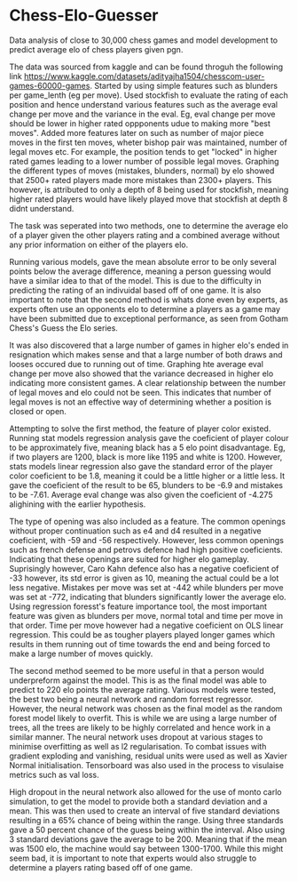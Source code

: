 # Chess-Elo-Guesser
Data analysis of close to 30,000 chess games and model development to predict average elo of chess players given pgn.

The data was sourced from kaggle and can be found throguh the following link https://www.kaggle.com/datasets/adityajha1504/chesscom-user-games-60000-games. 
Started by using simple features such as blunders per game_lenth (eg per move). Used stockfish to evaluate the rating of each position and hence understand various features such as the average eval change per move and the variance in the eval. Eg, eval change per move should be lower in higher rated oppponents udue to making more "best moves". Added more features later on such as number of major piece moves in the first ten moves, wheter bishop pair was maintained, number of legal moves etc. For example, the position tends to get "locked" in higher rated games leading to a lower number of possible legal moves. Graphing the different types of moves (mistakes, blunders, normal) by elo showed that 2500+ rated players made more mistakes than 2300+ players. This however, is attributed to only a depth of 8 being used for stockfish, meaning higher rated players would have likely played move that stockfish at depth 8 didnt understand.

The task was seperated into two methods, one to determine the average elo of a player given the other players rating and a combined average without any prior information on either of the players elo.

Running various models, gave the mean absolute error to be only several points below the average difference, meaning a person guessing would have a similar idea to that of the model. This is due to the difficulty in predicting the rating of an indivuidal based off of one game. It is also important to note that the second method is whats done even by experts, as experts often use an opponents elo to determine a players as a game may have been submitted due to exceptional performance, as seen from Gotham Chess's Guess the Elo series.


It was also discovered that a large number of games in higher elo's ended in resignation which makes sense and that a large number of both draws and looses occured due to running out of time. Graphing hte average eval change per move also showed that the variance decreased in higher elo indicating more consistent games. A clear relationship between the number of legal moves and elo could not be seen. This indicates that number of legal moves is not an effective way of determining whether a position is closed or open. 

Attempting to solve the first method, the feature of player color existed. Running stat models regression analysis gave the coeficient of player colour to be approximately five, meaning black has a 5 elo point disadvantage. Eg, if two players are 1200, black is more like 1195 and white is 1200. However, stats models linear regression also gave the standard error of the player color coeficient to be 1.8, meaning it could be a little higher or a little less. It gave the coeficient of the result to be 65, blunders to be -6.9 and mistakes to be -7.61. Average eval change was also given the coeficient of -4.275 alighining with the earlier hypothesis.

The type of opening was also included as a feature. The common openings without proper continuation such as e4 and d4 resulted in a negative coeficient, with -59 and -56 respectively. However, less common openings such as french defense and petrovs defence had high positive coeficients. Indicating that these openings are suited for higher elo gameplay. Suprisingly however, Caro Kahn defence also has a negative coeficient of -33 however, its std error is given as 10, meaning the actual could be a lot less negative. Mistakes per move was set at -442 while blunders per move was set at -772, indicating that blunders significantly lower the average elo. Using regression foresst's feature importance tool, the most important feature was given as blunders per move, normal total and time per move in that order. Time per move however had a negative coeficient on OLS linear regression. This could be as tougher players played longer games which results in them running out of time towards the end and being forced to make a large number of moves quickly.

The second method seemed to be more useful in that a person would underpreform against the model. This is as the final model was able to predict to 220 elo points the average rating. Various models were tested, the best two being a neural network and random forrest regressor. However, the neural network was chosen as the final model as the random forest model likely to overfit. This is while we are using a large number of trees, all the trees are likely to be highly correlated and hence work in a similar manner. The neural network uses dropout at various stages to minimise overfitting as well as l2 regularisation. To combat issues with gradient exploding and vanishing, residual units were used as well as Xavier Normal initialisation. Tensorboard was also used in the process to visulaise metrics such as val loss. 

High dropout in the neural network also allowed for the use of monto carlo simulation, to get the model to provide both a standard deviation and a mean. This was then used to create an interval of five standard deviations resulting in a 65% chance of being within the range. Using three standards gave a 50 percent chance of the guess being within the interval. Also using 3 standard deviations gave the average to be 200. Meaning that if the mean was 1500 elo, the machine would say between 1300-1700. While this might seem bad, it is important to note that experts would also struggle to determine a players rating based off of one game.
